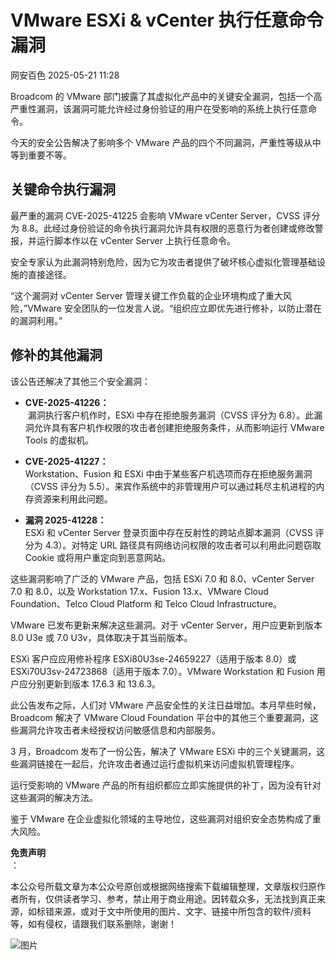 #  VMware ESXi & vCenter 执行任意命令漏洞   
 网安百色   2025-05-21 11:28  
  
Broadcom 的 VMware 部门披露了其虚拟化产品中的关键安全漏洞，包括一个高严重性漏洞，该漏洞可能允许经过身份验证的用户在受影响的系统上执行任意命令。  
  
今天的安全公告解决了影响多个 VMware 产品的四个不同漏洞，严重性等级从中等到重要不等。  
## 关键命令执行漏洞  
  
最严重的漏洞 CVE-2025-41225 会影响 VMware vCenter Server，CVSS 评分为 8.8。此经过身份验证的命令执行漏洞允许具有权限的恶意行为者创建或修改警报，并运行脚本作以在 vCenter Server 上执行任意命令。  
  
安全专家认为此漏洞特别危险，因为它为攻击者提供了破坏核心虚拟化管理基础设施的直接途径。  
  
“这个漏洞对 vCenter Server 管理关键工作负载的企业环境构成了重大风险，”VMware 安全团队的一位发言人说。“组织应立即优先进行修补，以防止潜在的漏洞利用。”  
## 修补的其他漏洞  
  
该公告还解决了其他三个安全漏洞：  
- **CVE-2025-41226：**  
 漏洞执行客户机作时，ESXi 中存在拒绝服务漏洞（CVSS 评分为 6.8）。此漏洞允许具有客户机作权限的攻击者创建拒绝服务条件，从而影响运行 VMware Tools 的虚拟机。  
  
- **CVE-2025-41227：**  
Workstation、Fusion 和 ESXi 中由于某些客户机选项而存在拒绝服务漏洞（CVSS 评分为 5.5）。来宾作系统中的非管理用户可以通过耗尽主机进程的内存资源来利用此问题。  
  
- **漏洞 2025-41228：**  
ESXi 和 vCenter Server 登录页面中存在反射性的跨站点脚本漏洞（CVSS 评分为 4.3）。对特定 URL 路径具有网络访问权限的攻击者可以利用此问题窃取 Cookie 或将用户重定向到恶意网站。  
  
这些漏洞影响了广泛的 VMware 产品，包括 ESXi 7.0 和 8.0、vCenter Server 7.0 和 8.0，以及 Workstation 17.x、Fusion 13.x、VMware Cloud Foundation、Telco Cloud Platform 和 Telco Cloud Infrastructure。  
  
VMware 已发布更新来解决这些漏洞。对于 vCenter Server，用户应更新到版本 8.0 U3e 或 7.0 U3v，具体取决于其当前版本。  
  
ESXi 客户应应用修补程序 ESXi80U3se-24659227（适用于版本 8.0）或 ESXi70U3sv-24723868（适用于版本 7.0）。VMware Workstation 和 Fusion 用户应分别更新到版本 17.6.3 和 13.6.3。  
  
此公告发布之际，人们对 VMware 产品安全性的关注日益增加。本月早些时候，Broadcom 解决了 VMware Cloud Foundation 平台中的其他三个重要漏洞，这些漏洞允许攻击者未经授权访问敏感信息和内部服务。  
  
3 月，Broadcom 发布了一份公告，解决了 VMware ESXi 中的三个关键漏洞，这些漏洞链接在一起后，允许攻击者通过运行虚拟机来访问虚拟机管理程序。  
  
运行受影响的 VMware 产品的所有组织都应立即实施提供的补丁，因为没有针对这些漏洞的解决方法。  
  
鉴于 VMware 在企业虚拟化领域的主导地位，这些漏洞对组织安全态势构成了重大风险。  
  
**免责声明**  
：  
  
本公众号所载文章为本公众号原创或根据网络搜索下载编辑整理，文章版权归原作者所有，仅供读者学习、参考，禁止用于商业用途。因转载众多，无法找到真正来源，如标错来源，或对于文中所使用的图片、文字、链接中所包含的软件/资料等，如有侵权，请跟我们联系删除，谢谢！  
  
![图片](https://mmbiz.qpic.cn/mmbiz_jpg/1QIbxKfhZo5lNbibXUkeIxDGJmD2Md5vKicbNtIkdNvibicL87FjAOqGicuxcgBuRjjolLcGDOnfhMdykXibWuH6DV1g/640?wx_fmt=other&from=appmsg&wxfrom=5&wx_lazy=1&wx_co=1&tp=webp "")  
  
